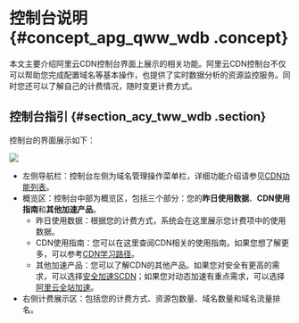 # 控制台说明 {#concept_apg_qww_wdb .concept}

本文主要介绍阿里云CDN控制台界面上展示的相关功能。阿里云CDN控制台不仅可以帮助您完成配置域名等基本操作，也提供了实时数据分析的资源监控服务。同时您还可以了解自己的计费情况，随时变更计费方式。

## 控制台指引 {#section_acy_tww_wdb .section}

控制台的界面展示如下：

![](http://static-aliyun-doc.oss-cn-hangzhou.aliyuncs.com/assets/img/5116/156154897711692_zh-CN.png)

-   左侧导航栏：控制台左侧为域名管理操作菜单栏，详细功能介绍请参见[CDN功能列表](cn.zh-CN/域名管理/CDN功能列表.md#)。
-   概览区：控制台中部为概览区，包括三个部分：您的**昨日使用数据**、**CDN使用指南**和**其他加速产品**。
    -   昨日使用数据：根据您的计费方式，系统会在这里展示您计费项中的使用数据。
    -   CDN使用指南：您可以在这里查阅CDN相关的使用指南。如果您想了解更多，可以参考[CDN学习路径](https://help.aliyun.com/learn/learningpath/cdn.html)。
    -   其他加速产品：您可以了解CDN的其他产品。如果您对安全有更高的需求，可以选择[安全加速SCDN](https://help.aliyun.com/product/63560.html)；如果您对动态加速有重点需求，可以选择[阿里云全站加速](../../../../cn.zh-CN/产品简介/什么是全站加速.md#)。
-   右侧计费展示区：包括您的计费方式、资源包数量、域名数量和域名流量排名。

